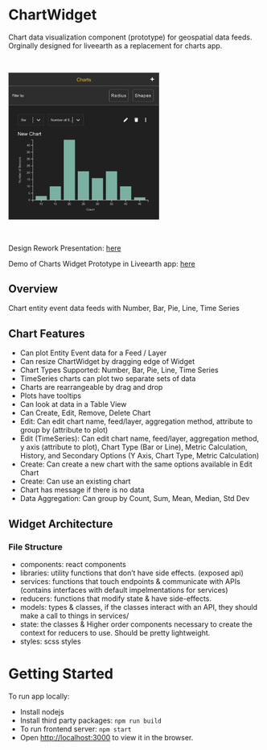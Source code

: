 
# ChartWidget
Chart data visualization component (prototype) for geospatial data feeds. Orginally designed for liveearth as a replacement for charts app.

<p>&nbsp;</p>

<p>
  <img src="./media/ChartExampleUI.png" alt="Charts Example UI" width="300">
</p>

<p>&nbsp;</p>

Design Rework Presentation: [here](https://docs.google.com/presentation/d/1XuBSfyKTM-RdB8HzKc5j1Ga_krAomEZZXqDqXoEVPqo/edit?usp=sharing)

Demo of Charts Widget Prototype in Liveearth app: [here](https://drive.google.com/file/d/19Vsk0IXWofrrRB2lrHm07c0SLMpBVQHm/view?usp=share_link) 


## Overview
Chart entity event data feeds with Number, Bar, Pie, Line, Time Series

## Chart Features

- Can plot Entity Event data for a Feed / Layer
- Can resize ChartWidget by dragging edge of Widget
- Chart Types Supported: Number, Bar, Pie, Line, Time Series
- TimeSeries charts can plot two separate sets of data
- Charts are rearrangeable by drag and drop
- Plots have tooltips 
- Can look at data in a Table View
- Can Create, Edit, Remove, Delete Chart
- Edit: Can edit chart name, feed/layer, aggregation method, attribute to group by (attribute to plot)
- Edit (TimeSeries): Can edit chart name, feed/layer, aggregation method, y axis (attribute to plot), Chart Type (Bar or Line), Metric Calculation, History, and Secondary Options (Y Axis, Chart Type, Metric Calculation)
- Create: Can create a new chart with the same options available in Edit Chart
- Create: Can use an existing chart 
- Chart has message if there is no data 
- Data Aggregation: Can group by Count, Sum, Mean, Median, Std Dev

## Widget Architecture

### File Structure 
- components: react components 
- libraries:  utility functions that don’t have side effects. (exposed api)
- services:  functions that touch endpoints & communicate with APIs (contains interfaces with default impelmentations for services)
- reducers:  functions that modify state & have side-effects.
- models:  types & classes, if the classes interact with an API, they should make a call to things in services/
- state: the classes & Higher order components necessary to create the context for reducers to use. Should be pretty lightweight. 
- styles: scss styles

# Getting Started 

To run app locally:

- Install nodejs
- Install third party packages: `npm run build`
- To run frontend server: `npm start`
- Open [http://localhost:3000](http://localhost:3000) to view it in the browser.
